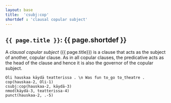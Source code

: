 ```yaml
---
layout: base
title:  'csubj:cop'
shortdef : 'clausal copular subject'
---
```


## `{{ page.title }}`: {{ page.shortdef }}

A *clausal copular subject* ({{ page.title}}) is a clause that acts as
the subject of another, copular clause. As in all copular clauses, the
predicative acts as the head of the clause and hence it is also the
governor of the copular subject.
<!--The distinction between clauses acting as the copular subject of another clause and so called necessive structures is discussed in Section [necessives](#sec-necessives).-->

<!-- fname:csubj-cop.pdf -->
~~~ sdparse
Oli hauskaa käydä teatterissa . \n Was fun to_go to_theatre .
cop(hauskaa-2, Oli-1)
csubj:cop(hauskaa-2, käydä-3)
nmod(käydä-3, teatterissa-4)
punct(hauskaa-2, .-5)
~~~

